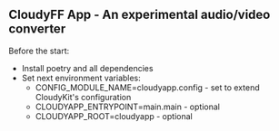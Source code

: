 ## CloudyFF App - An experimental audio/video converter

Before the start:
* Install poetry and all dependencies
* Set next environment variables:
  * CONFIG_MODULE_NAME=cloudyapp.config - set to extend CloudyKit's configuration
  * CLOUDYAPP_ENTRYPOINT=main.main - optional
  * CLOUDYAPP_ROOT=cloudyapp - optional

